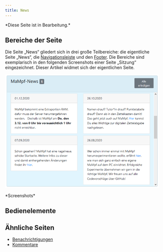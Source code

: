 ```yaml
---
title: News
---
```

\*Diese Seite ist in Bearbeitung.\*

## Bereiche der Seite
Die Seite „News“ gliedert sich in drei große Teilbereiche: die eigentliche Seite „News“, die [Navigationsleiste](nav-bar-pages.md) und den [Footer](footer.md). Die Bereiche sind exemplarisch in den folgenden Screenshots einer Seite „Sitzung“ eingezeichnet. Dieser Artikel widmet sich der eigentlichen Seite.

![](/img/news.png)

\*Screenshots\*

## Bedienelemente

## Ähnliche Seiten
* [Benachrichtigungen](notifications.md)
* [Kommentare](comments.md)
